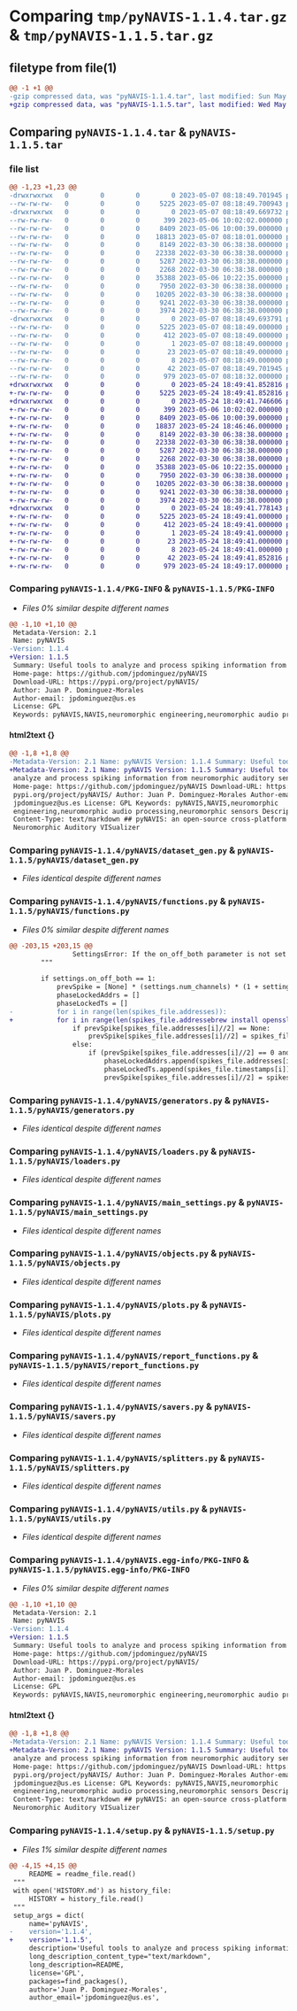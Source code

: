 # Comparing `tmp/pyNAVIS-1.1.4.tar.gz` & `tmp/pyNAVIS-1.1.5.tar.gz`

## filetype from file(1)

```diff
@@ -1 +1 @@
-gzip compressed data, was "pyNAVIS-1.1.4.tar", last modified: Sun May  7 08:18:49 2023, max compression
+gzip compressed data, was "pyNAVIS-1.1.5.tar", last modified: Wed May 24 18:49:41 2023, max compression
```

## Comparing `pyNAVIS-1.1.4.tar` & `pyNAVIS-1.1.5.tar`

### file list

```diff
@@ -1,23 +1,23 @@
-drwxrwxrwx   0        0        0        0 2023-05-07 08:18:49.701945 pyNAVIS-1.1.4/
--rw-rw-rw-   0        0        0     5225 2023-05-07 08:18:49.700943 pyNAVIS-1.1.4/PKG-INFO
-drwxrwxrwx   0        0        0        0 2023-05-07 08:18:49.669732 pyNAVIS-1.1.4/pyNAVIS/
--rw-rw-rw-   0        0        0      399 2023-05-06 10:02:02.000000 pyNAVIS-1.1.4/pyNAVIS/__init__.py
--rw-rw-rw-   0        0        0     8409 2023-05-06 10:00:39.000000 pyNAVIS-1.1.4/pyNAVIS/dataset_gen.py
--rw-rw-rw-   0        0        0    18813 2023-05-07 08:18:01.000000 pyNAVIS-1.1.4/pyNAVIS/functions.py
--rw-rw-rw-   0        0        0     8149 2022-03-30 06:38:38.000000 pyNAVIS-1.1.4/pyNAVIS/generators.py
--rw-rw-rw-   0        0        0    22338 2022-03-30 06:38:38.000000 pyNAVIS-1.1.4/pyNAVIS/loaders.py
--rw-rw-rw-   0        0        0     5287 2022-03-30 06:38:38.000000 pyNAVIS-1.1.4/pyNAVIS/main_settings.py
--rw-rw-rw-   0        0        0     2268 2022-03-30 06:38:38.000000 pyNAVIS-1.1.4/pyNAVIS/objects.py
--rw-rw-rw-   0        0        0    35388 2023-05-06 10:22:35.000000 pyNAVIS-1.1.4/pyNAVIS/plots.py
--rw-rw-rw-   0        0        0     7950 2022-03-30 06:38:38.000000 pyNAVIS-1.1.4/pyNAVIS/report_functions.py
--rw-rw-rw-   0        0        0    10205 2022-03-30 06:38:38.000000 pyNAVIS-1.1.4/pyNAVIS/savers.py
--rw-rw-rw-   0        0        0     9241 2022-03-30 06:38:38.000000 pyNAVIS-1.1.4/pyNAVIS/splitters.py
--rw-rw-rw-   0        0        0     3974 2022-03-30 06:38:38.000000 pyNAVIS-1.1.4/pyNAVIS/utils.py
-drwxrwxrwx   0        0        0        0 2023-05-07 08:18:49.693791 pyNAVIS-1.1.4/pyNAVIS.egg-info/
--rw-rw-rw-   0        0        0     5225 2023-05-07 08:18:49.000000 pyNAVIS-1.1.4/pyNAVIS.egg-info/PKG-INFO
--rw-rw-rw-   0        0        0      412 2023-05-07 08:18:49.000000 pyNAVIS-1.1.4/pyNAVIS.egg-info/SOURCES.txt
--rw-rw-rw-   0        0        0        1 2023-05-07 08:18:49.000000 pyNAVIS-1.1.4/pyNAVIS.egg-info/dependency_links.txt
--rw-rw-rw-   0        0        0       23 2023-05-07 08:18:49.000000 pyNAVIS-1.1.4/pyNAVIS.egg-info/requires.txt
--rw-rw-rw-   0        0        0        8 2023-05-07 08:18:49.000000 pyNAVIS-1.1.4/pyNAVIS.egg-info/top_level.txt
--rw-rw-rw-   0        0        0       42 2023-05-07 08:18:49.701945 pyNAVIS-1.1.4/setup.cfg
--rw-rw-rw-   0        0        0      979 2023-05-07 08:18:32.000000 pyNAVIS-1.1.4/setup.py
+drwxrwxrwx   0        0        0        0 2023-05-24 18:49:41.852816 pyNAVIS-1.1.5/
+-rw-rw-rw-   0        0        0     5225 2023-05-24 18:49:41.852816 pyNAVIS-1.1.5/PKG-INFO
+drwxrwxrwx   0        0        0        0 2023-05-24 18:49:41.746606 pyNAVIS-1.1.5/pyNAVIS/
+-rw-rw-rw-   0        0        0      399 2023-05-06 10:02:02.000000 pyNAVIS-1.1.5/pyNAVIS/__init__.py
+-rw-rw-rw-   0        0        0     8409 2023-05-06 10:00:39.000000 pyNAVIS-1.1.5/pyNAVIS/dataset_gen.py
+-rw-rw-rw-   0        0        0    18837 2023-05-24 18:46:46.000000 pyNAVIS-1.1.5/pyNAVIS/functions.py
+-rw-rw-rw-   0        0        0     8149 2022-03-30 06:38:38.000000 pyNAVIS-1.1.5/pyNAVIS/generators.py
+-rw-rw-rw-   0        0        0    22338 2022-03-30 06:38:38.000000 pyNAVIS-1.1.5/pyNAVIS/loaders.py
+-rw-rw-rw-   0        0        0     5287 2022-03-30 06:38:38.000000 pyNAVIS-1.1.5/pyNAVIS/main_settings.py
+-rw-rw-rw-   0        0        0     2268 2022-03-30 06:38:38.000000 pyNAVIS-1.1.5/pyNAVIS/objects.py
+-rw-rw-rw-   0        0        0    35388 2023-05-06 10:22:35.000000 pyNAVIS-1.1.5/pyNAVIS/plots.py
+-rw-rw-rw-   0        0        0     7950 2022-03-30 06:38:38.000000 pyNAVIS-1.1.5/pyNAVIS/report_functions.py
+-rw-rw-rw-   0        0        0    10205 2022-03-30 06:38:38.000000 pyNAVIS-1.1.5/pyNAVIS/savers.py
+-rw-rw-rw-   0        0        0     9241 2022-03-30 06:38:38.000000 pyNAVIS-1.1.5/pyNAVIS/splitters.py
+-rw-rw-rw-   0        0        0     3974 2022-03-30 06:38:38.000000 pyNAVIS-1.1.5/pyNAVIS/utils.py
+drwxrwxrwx   0        0        0        0 2023-05-24 18:49:41.778143 pyNAVIS-1.1.5/pyNAVIS.egg-info/
+-rw-rw-rw-   0        0        0     5225 2023-05-24 18:49:41.000000 pyNAVIS-1.1.5/pyNAVIS.egg-info/PKG-INFO
+-rw-rw-rw-   0        0        0      412 2023-05-24 18:49:41.000000 pyNAVIS-1.1.5/pyNAVIS.egg-info/SOURCES.txt
+-rw-rw-rw-   0        0        0        1 2023-05-24 18:49:41.000000 pyNAVIS-1.1.5/pyNAVIS.egg-info/dependency_links.txt
+-rw-rw-rw-   0        0        0       23 2023-05-24 18:49:41.000000 pyNAVIS-1.1.5/pyNAVIS.egg-info/requires.txt
+-rw-rw-rw-   0        0        0        8 2023-05-24 18:49:41.000000 pyNAVIS-1.1.5/pyNAVIS.egg-info/top_level.txt
+-rw-rw-rw-   0        0        0       42 2023-05-24 18:49:41.852816 pyNAVIS-1.1.5/setup.cfg
+-rw-rw-rw-   0        0        0      979 2023-05-24 18:49:17.000000 pyNAVIS-1.1.5/setup.py
```

### Comparing `pyNAVIS-1.1.4/PKG-INFO` & `pyNAVIS-1.1.5/PKG-INFO`

 * *Files 0% similar despite different names*

```diff
@@ -1,10 +1,10 @@
 Metadata-Version: 2.1
 Name: pyNAVIS
-Version: 1.1.4
+Version: 1.1.5
 Summary: Useful tools to analyze and process spiking information from neuromorphic auditory sensors.
 Home-page: https://github.com/jpdominguez/pyNAVIS
 Download-URL: https://pypi.org/project/pyNAVIS/
 Author: Juan P. Dominguez-Morales
 Author-email: jpdominguez@us.es
 License: GPL
 Keywords: pyNAVIS,NAVIS,neuromorphic engineering,neuromorphic audio processing,neuromorphic sensors
```

#### html2text {}

```diff
@@ -1,8 +1,8 @@
-Metadata-Version: 2.1 Name: pyNAVIS Version: 1.1.4 Summary: Useful tools to
+Metadata-Version: 2.1 Name: pyNAVIS Version: 1.1.5 Summary: Useful tools to
 analyze and process spiking information from neuromorphic auditory sensors.
 Home-page: https://github.com/jpdominguez/pyNAVIS Download-URL: https://
 pypi.org/project/pyNAVIS/ Author: Juan P. Dominguez-Morales Author-email:
 jpdominguez@us.es License: GPL Keywords: pyNAVIS,NAVIS,neuromorphic
 engineering,neuromorphic audio processing,neuromorphic sensors Description-
 Content-Type: text/markdown ## pyNAVIS: an open-source cross-platform
 Neuromorphic Auditory VISualizer
```

### Comparing `pyNAVIS-1.1.4/pyNAVIS/dataset_gen.py` & `pyNAVIS-1.1.5/pyNAVIS/dataset_gen.py`

 * *Files identical despite different names*

### Comparing `pyNAVIS-1.1.4/pyNAVIS/functions.py` & `pyNAVIS-1.1.5/pyNAVIS/functions.py`

 * *Files 0% similar despite different names*

```diff
@@ -203,15 +203,15 @@
 				SettingsError: If the on_off_both parameter is not set to 1 (both) in the MainSettings.
 		"""
 
 		if settings.on_off_both == 1:
 			prevSpike = [None] * (settings.num_channels) * (1 + settings.mono_stereo)
 			phaseLockedAddrs = []
 			phaseLockedTs = []
-			for i in range(len(spikes_file.addresses)):
+			for i in range(len(spikes_file.addressebrew install openssl@1.1s)):
 				if prevSpike[spikes_file.addresses[i]//2] == None:
 					prevSpike[spikes_file.addresses[i]//2] = spikes_file.addresses[i]%2
 				else:
 					if (prevSpike[spikes_file.addresses[i]//2] == 0 and spikes_file.addresses[i]%2 == 1) or ((prevSpike[spikes_file.addresses[i]//2] == 1 and spikes_file.addresses[i]%2 == 0) and posNeg_both):
 						phaseLockedAddrs.append(spikes_file.addresses[i]//2)
 						phaseLockedTs.append(spikes_file.timestamps[i])
 						prevSpike[spikes_file.addresses[i]//2] = spikes_file.addresses[i]%2
```

### Comparing `pyNAVIS-1.1.4/pyNAVIS/generators.py` & `pyNAVIS-1.1.5/pyNAVIS/generators.py`

 * *Files identical despite different names*

### Comparing `pyNAVIS-1.1.4/pyNAVIS/loaders.py` & `pyNAVIS-1.1.5/pyNAVIS/loaders.py`

 * *Files identical despite different names*

### Comparing `pyNAVIS-1.1.4/pyNAVIS/main_settings.py` & `pyNAVIS-1.1.5/pyNAVIS/main_settings.py`

 * *Files identical despite different names*

### Comparing `pyNAVIS-1.1.4/pyNAVIS/objects.py` & `pyNAVIS-1.1.5/pyNAVIS/objects.py`

 * *Files identical despite different names*

### Comparing `pyNAVIS-1.1.4/pyNAVIS/plots.py` & `pyNAVIS-1.1.5/pyNAVIS/plots.py`

 * *Files identical despite different names*

### Comparing `pyNAVIS-1.1.4/pyNAVIS/report_functions.py` & `pyNAVIS-1.1.5/pyNAVIS/report_functions.py`

 * *Files identical despite different names*

### Comparing `pyNAVIS-1.1.4/pyNAVIS/savers.py` & `pyNAVIS-1.1.5/pyNAVIS/savers.py`

 * *Files identical despite different names*

### Comparing `pyNAVIS-1.1.4/pyNAVIS/splitters.py` & `pyNAVIS-1.1.5/pyNAVIS/splitters.py`

 * *Files identical despite different names*

### Comparing `pyNAVIS-1.1.4/pyNAVIS/utils.py` & `pyNAVIS-1.1.5/pyNAVIS/utils.py`

 * *Files identical despite different names*

### Comparing `pyNAVIS-1.1.4/pyNAVIS.egg-info/PKG-INFO` & `pyNAVIS-1.1.5/pyNAVIS.egg-info/PKG-INFO`

 * *Files 0% similar despite different names*

```diff
@@ -1,10 +1,10 @@
 Metadata-Version: 2.1
 Name: pyNAVIS
-Version: 1.1.4
+Version: 1.1.5
 Summary: Useful tools to analyze and process spiking information from neuromorphic auditory sensors.
 Home-page: https://github.com/jpdominguez/pyNAVIS
 Download-URL: https://pypi.org/project/pyNAVIS/
 Author: Juan P. Dominguez-Morales
 Author-email: jpdominguez@us.es
 License: GPL
 Keywords: pyNAVIS,NAVIS,neuromorphic engineering,neuromorphic audio processing,neuromorphic sensors
```

#### html2text {}

```diff
@@ -1,8 +1,8 @@
-Metadata-Version: 2.1 Name: pyNAVIS Version: 1.1.4 Summary: Useful tools to
+Metadata-Version: 2.1 Name: pyNAVIS Version: 1.1.5 Summary: Useful tools to
 analyze and process spiking information from neuromorphic auditory sensors.
 Home-page: https://github.com/jpdominguez/pyNAVIS Download-URL: https://
 pypi.org/project/pyNAVIS/ Author: Juan P. Dominguez-Morales Author-email:
 jpdominguez@us.es License: GPL Keywords: pyNAVIS,NAVIS,neuromorphic
 engineering,neuromorphic audio processing,neuromorphic sensors Description-
 Content-Type: text/markdown ## pyNAVIS: an open-source cross-platform
 Neuromorphic Auditory VISualizer
```

### Comparing `pyNAVIS-1.1.4/setup.py` & `pyNAVIS-1.1.5/setup.py`

 * *Files 1% similar despite different names*

```diff
@@ -4,15 +4,15 @@
     README = readme_file.read()
 """
 with open('HISTORY.md') as history_file:
     HISTORY = history_file.read()
 """
 setup_args = dict(
     name='pyNAVIS',
-    version='1.1.4',
+    version='1.1.5',
     description='Useful tools to analyze and process spiking information from neuromorphic auditory sensors.',
     long_description_content_type="text/markdown",
     long_description=README,
     license='GPL',
     packages=find_packages(),
     author='Juan P. Dominguez-Morales',
     author_email='jpdominguez@us.es',
```

